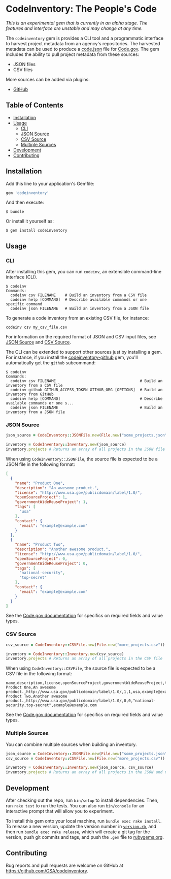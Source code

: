 # CodeInventory: The People's Code

*_This is an experimental gem that is currently in an alpha stage. The features and interface are unstable and may change at any time._*

The `codeinventory` gem is provides a CLI tool and a programmatic interface to harvest project metadata from an agency's repositories. The harvested metadata can be used to produce a [code.json](https://code.gov/#/policy-guide/docs/compliance/inventory-code) file for [Code.gov](https://code.gov/). The gem includes the ability to pull project metadata from these sources:

* JSON files
* CSV files

More sources can be added via plugins:

* [GitHub](https://github.com/GSA/codeinventory-github)

## Table of Contents

* [Installation](#installation)
* [Usage](#usage)
  * [CLI](#cli)
  * [JSON Source](#json-source)
  * [CSV Source](#csv-source)
  * [Multiple Sources](#multiple-sources)
* [Development](#development)
* [Contributing](#contributing)

## Installation

Add this line to your application's Gemfile:

```ruby
gem 'codeinventory'
```

And then execute:

    $ bundle

Or install it yourself as:

    $ gem install codeinventory

## Usage

### CLI

After installing this gem, you can run `codeinv`, an extensible command-line interface (CLI).

```
$ codeinv
Commands:
  codeinv csv FILENAME    # Build an inventory from a CSV file
  codeinv help [COMMAND]  # Describe available commands or one specific command
  codeinv json FILENAME   # Build an inventory from a JSON file
```

To generate a code inventory from an existing CSV file, for instance:

```
codeinv csv my_csv_file.csv
```

For information on the required format of JSON and CSV input files, see [JSON Source](#json-source) and [CSV Source](#csv-source).

The CLI can be extended to support other sources just by installing a gem. For instance, if you install the [codeinventory-github](https://github.com/GSA/codeinventory-github) gem, you'll automatically get the `github` subcommand:

```
$ codeinv
Commands:
  codeinv csv FILENAME                                     # Build an inventory from a CSV file
  codeinv github GITHUB_ACCESS_TOKEN GITHUB_ORG [OPTIONS]  # Build an inventory from GitHub
  codeinv help [COMMAND]                                   # Describe available commands or one s...
  codeinv json FILENAME                                    # Build an inventory from a JSON file
```


### JSON Source

```ruby
json_source = CodeInventory::JSONFile.new(File.new("some_projects.json"))

inventory = CodeInventory::Inventory.new(json_source)
inventory.projects # Returns an array of all projects in the JSON file
```

When using `CodeInventory::JSONFile`, the source file is expected to be a JSON file in the following format:

```json
[
  {
    "name": "Product One",
    "description": "An awesome product.",
    "license": "http://www.usa.gov/publicdomain/label/1.0/",
    "openSourceProject": 1,
    "governmentWideReuseProject": 1,
    "tags": [
      "usa"
    ],
    "contact": {
      "email": "example@example.com"
    }
  },
  {
    "name": "Product Two",
    "description": "Another awesome product.",
    "license": "http://www.usa.gov/publicdomain/label/1.0/",
    "openSourceProject": 0,
    "governmentWideReuseProject": 0,
    "tags": [
      "national-security",
      "top-secret"
    ],
    "contact": {
      "email": "example@example.com"
    }
  }
]

```

See the [Code.gov documentation](https://code.gov/#/policy-guide/docs/compliance/inventory-code) for specifics on required fields and value types.

### CSV Source

```ruby
csv_source = CodeInventory::CSVFile.new(File.new("more_projects.csv"))

inventory = CodeInventory::Inventory.new(csv_source)
inventory.projects # Returns an array of all projects in the CSV file
```

When using `CodeInventory::CSVFile`, the source file is expected to be a CSV file in the following format:

```csv
name,description,license,openSourceProject,governmentWideReuseProject,tags,contact.email
Product One,An awesome product.,http://www.usa.gov/publicdomain/label/1.0/,1,1,usa,example@example.com
Product Two,Another awesome product.,http://www.usa.gov/publicdomain/label/1.0/,0,0,"national-security,top-secret",example@example.com
```

See the [Code.gov documentation](https://code.gov/#/policy-guide/docs/compliance/inventory-code) for specifics on required fields and value types.

### Multiple Sources

You can combine multiple sources when building an inventory.

```ruby
json_source = CodeInventory::JSONFile.new(File.new("some_projects.json"))
csv_source = CodeInventory::CSVFile.new(File.new("more_projects.csv"))

inventory = CodeInventory::Inventory.new(json_source, csv_source)
inventory.projects # Returns an array of all projects in the JSON and CSV files
```

## Development

After checking out the repo, run `bin/setup` to install dependencies. Then, run `rake test` to run the tests. You can also run `bin/console` for an interactive prompt that will allow you to experiment.

To install this gem onto your local machine, run `bundle exec rake install`. To release a new version, update the version number in [`version.rb`](/lib/codeinventory/version.rb), and then run `bundle exec rake release`, which will create a git tag for the version, push git commits and tags, and push the `.gem` file to [rubygems.org](https://rubygems.org).

## Contributing

Bug reports and pull requests are welcome on GitHub at https://github.com/GSA/codeinventory.
